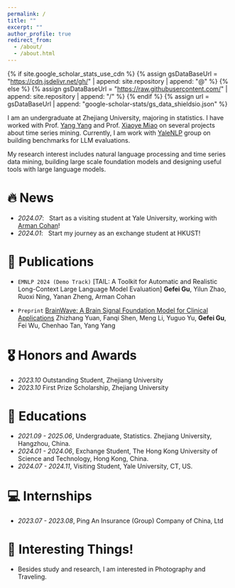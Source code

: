 ```yaml
---
permalink: /
title: ""
excerpt: ""
author_profile: true
redirect_from: 
  - /about/
  - /about.html
---
```


{% if site.google_scholar_stats_use_cdn %}
{% assign gsDataBaseUrl = "https://cdn.jsdelivr.net/gh/" | append: site.repository | append: "@" %}
{% else %}
{% assign gsDataBaseUrl = "https://raw.githubusercontent.com/" | append: site.repository | append: "/" %}
{% endif %}
{% assign url = gsDataBaseUrl | append: "google-scholar-stats/gs_data_shieldsio.json" %}

<span class='anchor' id='about-me'></span>

I am an undergraduate at Zhejiang University, majoring in statistics. I have worked with Prof. [Yang Yang](http://yangy.org/) and Prof. [Xiaoye Miao](https://person.zju.edu.cn/en/miaoxy_en#0) on several projects about time series mining. Currently, I am work with [YaleNLP](https://yale-nlp.github.io/) group on building benchmarks for LLM evaluations. 

My research interest includes natural language processing and time series data mining, building large scale foundation models and designing useful tools with large language models.

# 🔥 News
- *2024.07*: &nbsp; Start as a visiting student at Yale University, working with [Arman Cohan](https://armancohan.com/)!
- *2024.01*: &nbsp; Start my journey as an exchange student at HKUST!

# 📝 Publications
<!-- simple paper -->
- `EMNLP 2024 (Demo Track)` [TAIL: A Toolkit for Automatic and Realistic Long-Context Large Language Model Evaluation]
    **Gefei Gu**, Yilun Zhao, Ruoxi Ning, Yanan Zheng, Arman Cohan
    
- `Preprint` [BrainWave: A Brain Signal Foundation Model for Clinical Applications](https://arxiv.org/abs/2402.10251)
    Zhizhang Yuan, Fanqi Shen, Meng Li, Yuguo Yu, **Gefei Gu**, Fei Wu, Chenhao Tan, Yang Yang 


# 🎖 Honors and Awards
- *2023.10* Outstanding Student, Zhejiang University
- *2023.10* First Prize Scholarship, Zhejiang University

# 📖 Educations
- *2021.09 - 2025.06*, Undergraduate, Statistics. Zhejiang University, Hangzhou, China.
- *2024.01 - 2024.06*, Exchange Student, The Hong Kong University of Science and Technology, Hong Kong, China.
- *2024.07 - 2024.11*, Visiting Student, Yale University, CT, US.


# 💻 Internships
- *2023.07 - 2023.08*, Ping An Insurance (Group) Company of China, Ltd

# 🎹 Interesting Things!
- Besides study and research, I am interested in Photography and Traveling. 
